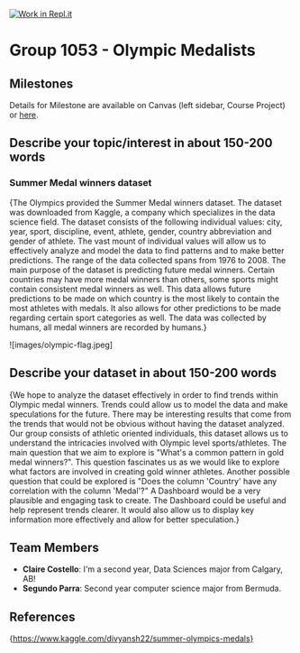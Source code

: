 [![Work in Repl.it](https://classroom.github.com/assets/work-in-replit-14baed9a392b3a25080506f3b7b6d57f295ec2978f6f33ec97e36a161684cbe9.svg)](https://classroom.github.com/online_ide?assignment_repo_id=369173&assignment_repo_type=GroupAssignmentRepo)

# Group 1053 - Olympic Medalists 

## Milestones

Details for Milestone are available on Canvas (left sidebar, Course Project) or [here](https://firas.moosvi.com/courses/data301/project/milestone01.html).

## Describe your topic/interest in about 150-200 words
### Summer Medal winners dataset
{The Olympics provided the Summer Medal winners dataset. The dataset was downloaded from Kaggle, a company which specializes in the data science field. The dataset consists of the following individual values: city, year, sport, discipline, event, athlete, gender, country abbreviation and gender of athlete. The vast mount of individual values will allow us to effectively analyze and model the data to find patterns and to make better predictions. The range of the data collected spans from 1976 to 2008. The main purpose of the dataset is predicting future medal winners. Certain countries may have more medal winners than others, some sports might contain consistent medal winners as well. This data allows future predictions to be made on which country is the most likely to contain the most athletes with medals. It also allows for other predictions to be made regarding certain sport categories as well. The data was collected by humans, all medal winners are recorded by humans.}

![images/olympic-flag.jpeg]

## Describe your dataset in about 150-200 words

{We hope to analyze the dataset effectively in order to find trends within Olympic medal winners. Trends could allow us to model the data and make speculations for the future. There may be interesting results that come from the trends that would not be obvious without having the dataset analyzed. Our group consists of athletic oriented individuals, this dataset allows us to understand the intricacies involved with Olympic level sports/athletes. The main question that we aim to explore is "What's a common pattern in gold medal winners?". This question fascinates us as we would like to explore what factors are involved in creating gold winner athletes. Another possible question that could be explored is "Does the column 'Country' have any correlation with the column 'Medal'?" A Dashboard would be a very plausible and engaging task to create. The Dashboard could be useful and help represent trends clearer. It would also allow us to display key information more effectively and allow for better speculation.}

## Team Members

- **Claire Costello**: I'm a second year, Data Sciences major from Calgary, AB!
- **Segundo Parra**: Second year computer science major from Bermuda.

## References

{https://www.kaggle.com/divyansh22/summer-olympics-medals}
